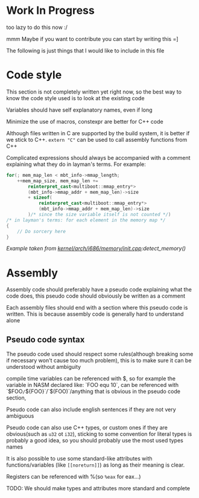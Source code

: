 # Work In Progress
too lazy to do this now :/

mmm Maybe if you want to contribute you can start by writing this =]

The following is just things that I would like to include in this file

# Code style
This section is not completely written yet right now, so the best way to know the code style used is to look at the existing code

Variables should have self explanatory names, even if long

Minimize the use of macros, constexpr are better for C++ code

Although files written in C are supported by the build system, it is better if we stick to C++. `extern "C"` can be used to call assembly functions from C++

Complicated expressions should always be accompanied with a comment explaining what they do in layman's terms. For example:

```C++
for(; mem_map_len < mbt_info->mmap_length;
    ++mem_map_size, mem_map_len +=
        reinterpret_cast<multiboot::mmap_entry*>
        (mbt_info->mmap_addr + mem_map_len)->size 
        + sizeof(
            reinterpret_cast<multiboot::mmap_entry*>
            (mbt_info->mmap_addr + mem_map_len)->size
        )/* since the size variable itself is not counted */)
/* in layman's terms: for each element in the memory map */
{
    // Do sorcery here
}
```
*Example taken from [kernel/arch/i686/memory/init.cpp]:detect_memory()*
# Assembly
Assembly code should preferably have a pseudo code explaining what the code does, this pseudo code should obviously be written as a comment

Each assembly files should end with a section where this pseudo code is written. This is because assembly code is generally hard to understand alone

## Pseudo code syntax
The pseudo code used should respect some rules(although breaking some if necessary won't cause too much problem), this is to make sure it can be understood without ambiguity

compile time variables can be referenced with $, so for example the variable in NASM declared like: `FOO equ 10`, can be referenced with `$FOO`/`${FOO}`/`$(FOO)`/anything that is obvious in the pseudo code section, 

Pseudo code can also include english sentences if they are not very ambiguous

Pseudo code can also use C++ types, or custom ones if they are obvious(such as `u32` ot `i32`), sticking to some convention for literal types is probably a good idea, so you should probably use the most used types names

It is also possible to use some standard-like attributes with functions/variables (like `[[noreturn]]`) as long as their meaning is clear.

Registers can be referenced with %(so `%eax` for eax...)

TODO: We should make types and attributes more standard and complete


[kernel/arch/i686/memory/init.cpp]: kernel/arch/i686/memory/init.cpp
